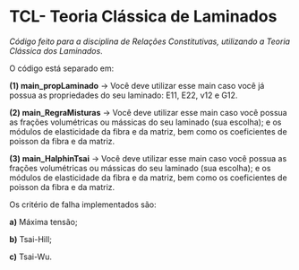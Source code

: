 # TCL- Teoria Clássica de Laminados
_Código feito para a disciplina de Relações Constitutivas, utilizando a Teoria Clássica dos Laminados_.

O código está separado em:

**(1) main_propLaminado** -> Você deve utilizar esse main caso você já possua as propriedades do seu laminado: E11, E22, v12 e G12.

**(2) main_RegraMisturas** -> Você deve utilizar esse main caso você possua as frações volumétricas ou mássicas do seu laminado (sua escolha); e os módulos de elasticidade da fibra e da matriz, bem como os coeficientes de poisson da fibra e da matriz.

**(3) main_HalphinTsai** -> Você deve utilizar esse main caso você possua as frações volumétricas ou mássicas do seu laminado (sua escolha); e os módulos de elasticidade da fibra e da matriz, bem como os coeficientes de poisson da fibra e da matriz.

Os critério de falha implementados são:

**a)** Máxima tensão;

**b)** Tsai-Hill;

**c)** Tsai-Wu.
